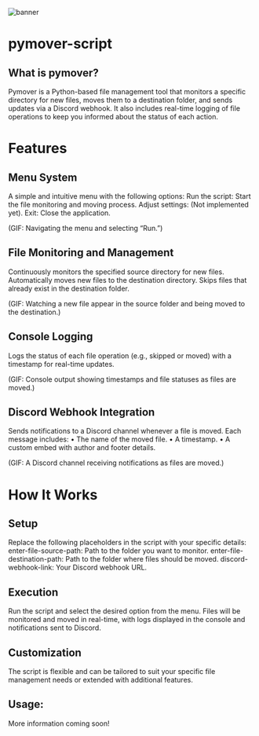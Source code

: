 ![banner](https://i.imgur.com/5boDwK0.png)
# pymover-script

## What is pymover?
Pymover is a Python-based file management tool that monitors a specific directory for new files, moves them to a destination folder, and sends updates via a Discord webhook. It also includes real-time logging of file operations to keep you informed about the status of each action.

# Features

## Menu System
A simple and intuitive menu with the following options:
Run the script: Start the file monitoring and moving process.
Adjust settings: (Not implemented yet).
Exit: Close the application.

(GIF: Navigating the menu and selecting “Run.”)

## File Monitoring and Management
Continuously monitors the specified source directory for new files.
Automatically moves new files to the destination directory.
Skips files that already exist in the destination folder.

(GIF: Watching a new file appear in the source folder and being moved to the destination.)

## Console Logging

Logs the status of each file operation (e.g., skipped or moved) with a timestamp for real-time updates.

(GIF: Console output showing timestamps and file statuses as files are moved.)

## Discord Webhook Integration

Sends notifications to a Discord channel whenever a file is moved. Each message includes:
	•	The name of the moved file.
	•	A timestamp.
	•	A custom embed with author and footer details.

(GIF: A Discord channel receiving notifications as files are moved.)

# How It Works

## Setup

Replace the following placeholders in the script with your specific details:
enter-file-source-path: Path to the folder you want to monitor.
enter-file-destination-path: Path to the folder where files should be moved.
discord-webhook-link: Your Discord webhook URL.

## Execution

Run the script and select the desired option from the menu. Files will be monitored and moved in real-time, with logs displayed in the console and notifications sent to Discord.

## Customization

The script is flexible and can be tailored to suit your specific file management needs or extended with additional features.

## Usage:
More information coming soon!
